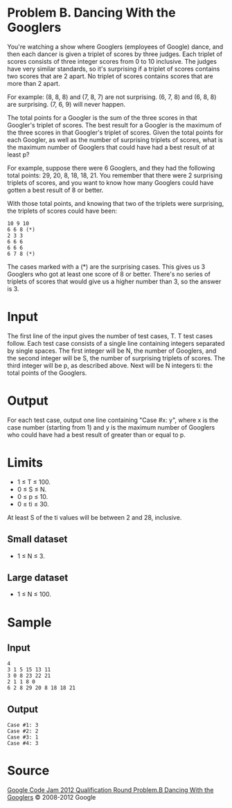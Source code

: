 # Problem B. Dancing With the Googlers

You're watching a show where Googlers (employees of Google) dance, and then each dancer is given a triplet of scores by three judges.
Each triplet of scores consists of three integer scores from 0 to 10 inclusive.
The judges have very similar standards, so it's surprising if a triplet of scores contains two scores that are 2 apart.
No triplet of scores contains scores that are more than 2 apart.

For example: (8, 8, 8) and (7, 8, 7) are not surprising. (6, 7, 8) and (6, 8, 8) are surprising. (7, 6, 9) will never happen.

The total points for a Googler is the sum of the three scores in that Googler's triplet of scores.
The best result for a Googler is the maximum of the three scores in that Googler's triplet of scores.
Given the total points for each Googler, as well as the number of surprising triplets of scores,
what is the maximum number of Googlers that could have had a best result of at least p?

For example, suppose there were 6 Googlers, and they had the following total points: 29, 20, 8, 18, 18, 21.
You remember that there were 2 surprising triplets of scores, and you want to know how many Googlers could have gotten a best result of 8 or better.

With those total points, and knowing that two of the triplets were surprising, the triplets of scores could have been:

    10 9 10
    6 6 8 (*)
    2 3 3
    6 6 6
    6 6 6
    6 7 8 (*)

The cases marked with a (*) are the surprising cases.
This gives us 3 Googlers who got at least one score of 8 or better.
There's no series of triplets of scores that would give us a higher number than 3, so the answer is 3.

# Input

The first line of the input gives the number of test cases, T.
T test cases follow. Each test case consists of a single line containing integers separated by single spaces.
The first integer will be N, the number of Googlers, and the second integer will be S, the number of surprising triplets of scores.
The third integer will be p, as described above.
Next will be N integers ti: the total points of the Googlers.

# Output

For each test case, output one line containing "Case #x: y",
where x is the case number (starting from 1) and y is the maximum number of Googlers who could have had a best result of greater than or equal to p.

# Limits

- 1 ≤ T ≤ 100.
- 0 ≤ S ≤ N.
- 0 ≤ p ≤ 10.
- 0 ≤ ti ≤ 30.

At least S of the ti values will be between 2 and 28, inclusive.

## Small dataset

- 1 ≤ N ≤ 3.

## Large dataset

- 1 ≤ N ≤ 100.

# Sample

## Input

    4
    3 1 5 15 13 11
    3 0 8 23 22 21
    2 1 1 8 0
    6 2 8 29 20 8 18 18 21

## Output
    Case #1: 3
    Case #2: 2
    Case #3: 1
    Case #4: 3

# Source
[Google Code Jam 2012 Qualification Round Problem.B Dancing With the Googlers](http://code.google.com/codejam/contest/1460488/dashboard#s=p1)
© 2008-2012 Google
